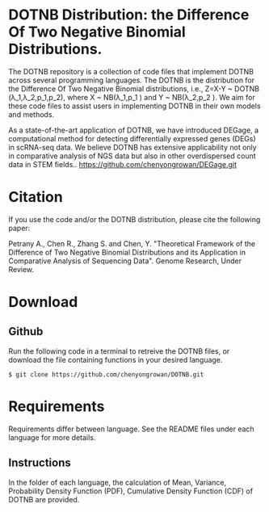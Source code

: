 # DOTNB Distribution: the Difference Of Two Negative Binomial Distributions.
The DOTNB repository is a collection of code files that implement DOTNB across several programming languages. The DOTNB is the distribution for the Difference Of Two Negative Binomial distributions, i.e., Z=X-Y ~ DOTNB (λ_1,λ_2,p_1,p_2), where X ~ NB(λ_1,p_1 ) and Y ~ NB(λ_2,p_2 ). We aim for these code files to assist users in implementing DOTNB in their own models and methods.   

As a state-of-the-art application of DOTNB, we have introduced DEGage, a computational method for detecting differentially expressed genes (DEGs) in scRNA-seq data. We believe DOTNB has extensive applicability not only in comparative analysis of NGS data but also in other overdispersed count data in STEM fields.. 
https://github.com/chenyongrowan/DEGage.git

# Citation
If you use the code and/or the DOTNB distribution, please cite the following paper:

Petrany A., Chen R., Zhang S. and Chen, Y. "Theoretical Framework of the Difference of Two Negative Binomial Distributions and its Application in Comparative Analysis of Sequencing Data". Genome Research, Under Review.

# Download
## Github
Run the following code in a terminal to retreive the DOTNB files, or download the file containing functions in your desired language.
  ```
  $ git clone https://github.com/chenyongrowan/DOTNB.git
  ```

# Requirements
Requirements differ between language. See the README files under each language for more details.


## Instructions

In the folder of each language, the calculation of Mean, Variance, Probability Density Function (PDF), Cumulative Density Function (CDF) of DOTNB are provided.



